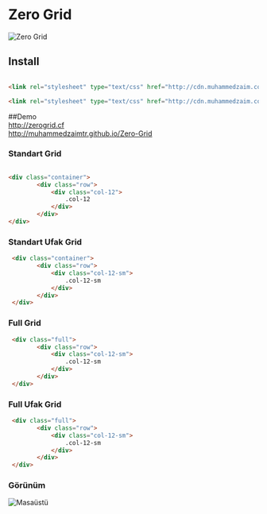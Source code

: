 # Zero Grid


![Zero Grid](http://upload.muhammedzaim.com/u/572097764.jpg "Zero Grid")

## Install

```html

<link rel="stylesheet" type="text/css" href="http://cdn.muhammedzaim.com/ZeroGrid/v1/Zero-Grid.css">

<link rel="stylesheet" type="text/css" href="http://cdn.muhammedzaim.com/ZeroGrid/v1/Zero-Grid.min.css">

```

##Demo   
http://zerogrid.cf   
http://muhammedzaimtr.github.io/Zero-Grid

### Standart Grid
```html

<div class="container">
        <div class="row">
            <div class="col-12">
                .col-12
            </div>
        </div>
</div>

```

### Standart Ufak Grid

```html
 <div class="container">
        <div class="row">
            <div class="col-12-sm">
                .col-12-sm
            </div>
        </div>
 </div>
```

### Full Grid

```html
 <div class="full">
        <div class="row">
            <div class="col-12-sm">
                .col-12-sm
            </div>
        </div>
 </div>
```

### Full Ufak Grid

```html
 <div class="full">
        <div class="row">
            <div class="col-12-sm">
                .col-12-sm
            </div>
        </div>
 </div>
```


### Görünüm

![Masaüstü](https://raw.githubusercontent.com/muhammedzaimtr/Zero-Grid/master/goruntu/ss1234.png "Masaüstü")


